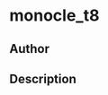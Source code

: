 # monocle_t8

## Author

<!-- Insert Your Name Here -->

## Description

<!-- Describe your example here -->
